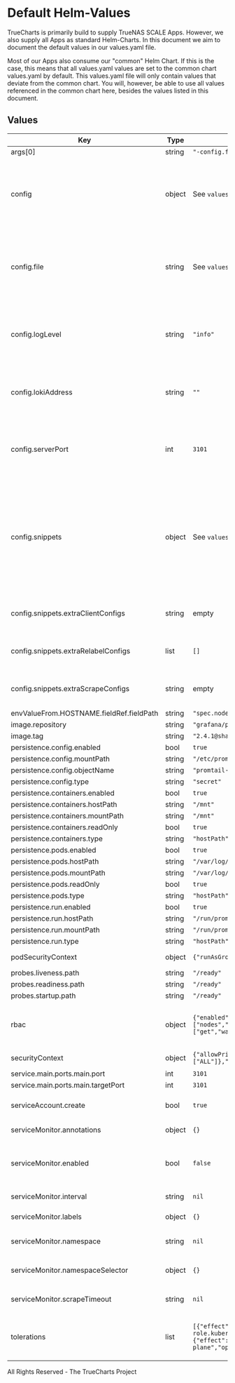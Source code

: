# Default Helm-Values

TrueCharts is primarily build to supply TrueNAS SCALE Apps.
However, we also supply all Apps as standard Helm-Charts. In this document we aim to document the default values in our values.yaml file.

Most of our Apps also consume our "common" Helm Chart.
If this is the case, this means that all values.yaml values are set to the common chart values.yaml by default. This values.yaml file will only contain values that deviate from the common chart.
You will, however, be able to use all values referenced in the common chart here, besides the values listed in this document.

## Values

| Key | Type | Default | Description |
|-----|------|---------|-------------|
| args[0] | string | `"-config.file=/etc/promtail/promtail.yaml"` |  |
| config | object | See `values.yaml` | Section for crafting Promtails config file. The only directly relevant value is `config.file` which is a templated string that references the other values and snippets below this key. |
| config.file | string | See `values.yaml` | Config file contents for Promtail. Must be configured as string. It is templated so it can be assembled from reusable snippets in order to avoid redundancy. |
| config.logLevel | string | `"info"` | The log level of the Promtail server Must be reference in `config.file` to configure `server.log_level` See default config in `values.yaml` |
| config.lokiAddress | string | `""` | The Loki address to post logs to. Must be reference in `config.file` to configure `client.url`. See default config in `values.yaml` |
| config.serverPort | int | `3101` | The port of the Promtail server Must be reference in `config.file` to configure `server.http_listen_port` See default config in `values.yaml` |
| config.snippets | object | See `values.yaml` | A section of reusable snippets that can be reference in `config.file`. Custom snippets may be added in order to reduce redundancy. This is especially helpful when multiple `kubernetes_sd_configs` are use which usually have large parts in common. |
| config.snippets.extraClientConfigs | string | empty | You can put here any keys that will be directly added to the config file's 'client' block. |
| config.snippets.extraRelabelConfigs | list | `[]` | You can put here any additional relabel_configs to "kubernetes-pods" job |
| config.snippets.extraScrapeConfigs | string | empty | You can put here any additional scrape configs you want to add to the config file. |
| envValueFrom.HOSTNAME.fieldRef.fieldPath | string | `"spec.nodeName"` |  |
| image.repository | string | `"grafana/promtail"` |  |
| image.tag | string | `"2.4.1@sha256:3b669d95e66f97e1ec3013d248d70a9da9768c1403e36d3bb69f12066cf2821b"` |  |
| persistence.config.enabled | bool | `true` |  |
| persistence.config.mountPath | string | `"/etc/promtail"` |  |
| persistence.config.objectName | string | `"promtail-config"` |  |
| persistence.config.type | string | `"secret"` |  |
| persistence.containers.enabled | bool | `true` |  |
| persistence.containers.hostPath | string | `"/mnt"` |  |
| persistence.containers.mountPath | string | `"/mnt"` |  |
| persistence.containers.readOnly | bool | `true` |  |
| persistence.containers.type | string | `"hostPath"` |  |
| persistence.pods.enabled | bool | `true` |  |
| persistence.pods.hostPath | string | `"/var/log/pods"` |  |
| persistence.pods.mountPath | string | `"/var/log/pods"` |  |
| persistence.pods.readOnly | bool | `true` |  |
| persistence.pods.type | string | `"hostPath"` |  |
| persistence.run.enabled | bool | `true` |  |
| persistence.run.hostPath | string | `"/run/promtai"` |  |
| persistence.run.mountPath | string | `"/run/promtail"` |  |
| persistence.run.type | string | `"hostPath"` |  |
| podSecurityContext | object | `{"runAsGroup":0,"runAsUser":0}` | The security context for pods |
| probes.liveness.path | string | `"/ready"` |  |
| probes.readiness.path | string | `"/ready"` |  |
| probes.startup.path | string | `"/ready"` |  |
| rbac | object | `{"enabled":true,"rules":[{"apiGroups":[""],"resources":["nodes","nodes/proxy","services","endpoints","pods"],"verbs":["get","watch","list"]}]}` | Whether Role Based Access Control objects like roles and rolebindings should be created |
| securityContext | object | `{"allowPrivilegeEscalation":false,"capabilities":{"drop":["ALL"]},"readOnlyRootFilesystem":true,"runAsNonRoot":false}` | The security context for containers |
| service.main.ports.main.port | int | `3101` |  |
| service.main.ports.main.targetPort | int | `3101` |  |
| serviceAccount.create | bool | `true` | Specifies whether a ServiceAccount should be created |
| serviceMonitor.annotations | object | `{}` | ServiceMonitor annotations |
| serviceMonitor.enabled | bool | `false` | If enabled, ServiceMonitor resources for Prometheus Operator are created |
| serviceMonitor.interval | string | `nil` | ServiceMonitor scrape interval |
| serviceMonitor.labels | object | `{}` | Additional ServiceMonitor labels |
| serviceMonitor.namespace | string | `nil` | Alternative namespace for ServiceMonitor resources |
| serviceMonitor.namespaceSelector | object | `{}` | Namespace selector for ServiceMonitor resources |
| serviceMonitor.scrapeTimeout | string | `nil` | ServiceMonitor scrape timeout in Go duration format (e.g. 15s) |
| tolerations | list | `[{"effect":"NoSchedule","key":"node-role.kubernetes.io/master","operator":"Exists"},{"effect":"NoSchedule","key":"node-role.kubernetes.io/control-plane","operator":"Exists"}]` | Tolerations for pods. By default, pods will be scheduled on master/control-plane nodes. |

All Rights Reserved - The TrueCharts Project
